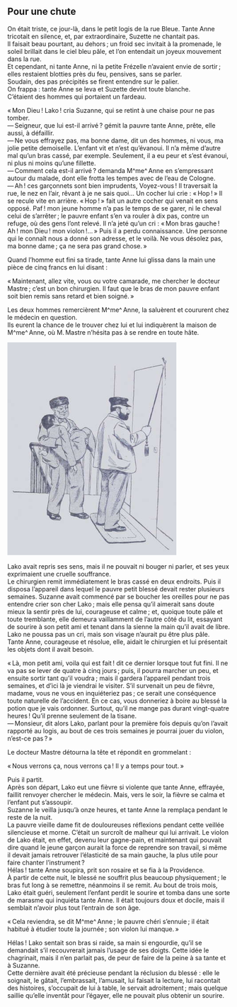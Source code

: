 ## Pour une chute

On était triste, ce jour-là, dans le petit logis de la rue Bleue. Tante Anne 
tricotait en silence, et, par extraordinaire, Suzette ne chantait pas.  
Il faisait beau pourtant, au dehors ; un froid sec invitait à la promenade, 
le soleil brillait dans le ciel bleu pâle, et l’on entendait un joyeux 
mouvement dans la rue.  
Et cependant, ni tante Anne, ni la petite Frézelle n’avaient envie de 
sortir ; elles restaient blotties près du feu, pensives, sans se parler.  
Soudain, des pas précipités se firent entendre sur le palier.  
On frappa : tante Anne se leva et Suzette devint toute blanche.  
C’étaient des hommes qui portaient un fardeau.

« Mon Dieu ! Lako ! cria Suzanne, qui se retint à une chaise pour ne 
pas tomber.  
— Seigneur, que lui est-il arrivé ? gémit la pauvre tante Anne, prête, 
elle aussi, à défaillir.  
— Ne vous effrayez pas, ma bonne dame, dit un des hommes, ni vous, ma jolie 
petite demoiselle. L’enfant vit et n’est qu’évanoui. Il n’a même d’autre mal 
qu’un bras cassé, par exemple. Seulement, il a eu peur et s’est évanoui, ni 
plus ni moins qu’une fillette.  
— Comment cela est-il arrivé ? demanda M^me^ Anne en s’empressant autour du 
malade, dont elle frotta les tempes avec de l’eau de Cologne.  
— Ah ! ces garçonnets sont bien imprudents, Voyez-vous ! Il traversait la 
rue, le nez en l’air, rêvant à je ne sais quoi… Un cocher lui crie : 
« Hop ! » Il se recule vite en arrière. « Hop ! » fait un 
autre cocher qui venait en sens opposé. Paf ! mon jeune homme n’a pas le 
temps de se garer, ni le cheval celui de s’arrêter ; le pauvre enfant s’en 
va rouler à dix pas, contre un refuge, où des gens l’ont relevé. Il n’a 
jeté qu’un cri : « Mon bras gauche ! Ah ! mon Dieu ! mon 
violon !… » Puis il a perdu connaissance. Une personne qui le connaît 
nous a donné son adresse, et le voilà. Ne vous désolez pas, ma bonne 
dame ; ça ne sera pas grand chose. »

Quand l’homme eut fini sa tirade, tante Anne lui glissa dans la main une pièce 
de cinq francs en lui disant :

« Maintenant, allez vite, vous ou votre camarade, me chercher le docteur 
Mastre ; c’est un bon chirurgien. Il faut que le bras de mon pauvre enfant 
soit bien remis sans retard et bien soigné. »

Les deux hommes remercièrent M^me^ Anne, la saluèrent et coururent chez le 
médecin en question.  
Ils eurent la chance de le trouver chez lui et lui indiquèrent la maison de 
M^me^ Anne, où M. Mastre n’hésita pas à se rendre en toute hâte.

![Lako était évanoui.](../images/page163.jpg)

Lako avait repris ses sens, mais il ne pouvait ni bouger ni parler, et ses yeux 
exprimaient une cruelle souffrance.  
Le chirurgien remit immédiatement le bras cassé en deux endroits. Puis il 
disposa l’appareil dans lequel le pauvre petit blessé devait rester plusieurs 
semaines.
Suzanne avait commencé par se boucher les oreilles pour ne pas entendre crier 
son cher Lako ; mais elle pensa qu’il aimerait sans doute mieux la sentir 
près de lui, courageuse et calme ; et, quoique toute pâle et toute 
tremblante, elle demeura vaillamment de l’autre côté du lit, essayant de 
sourire à son petit ami et tenant dans la sienne la main qu’il avait de libre.  
Lako ne poussa pas un cri, mais son visage n’aurait pu être plus pâle.  
Tante Anne, courageuse et résolue, elle, aidait le chirurgien et lui 
présentait les objets dont il avait besoin.

« Là, mon petit ami, voila qui est fait ! dit ce dernier lorsque tout fut 
fini. Il ne va pas se lever de quatre à cinq jours ; puis, il pourra marcher 
un peu, et ensuite sortir tant qu’il voudra ; mais il gardera l’appareil 
pendant trois semaines, et d’ici là je viendrai le visiter. S’il survenait un 
peu de fièvre, madame, vous ne vous en inquiéteriez pas ; ce serait une 
conséquence toute naturelle de l’accident. En ce cas, vous donneriez à boire 
au blessé la potion que je vais ordonner. Surtout, qu’il ne mange pas durant 
vingt-quatre heures ! Qu’il prenne seulement de la tisane.  
— Monsieur, dit alors Lako, parlant pour la première fois depuis qu’on l’avait 
rapporté au logis, au bout de ces trois semaines je pourrai jouer du violon, 
n’est-ce pas ? »

Le docteur Mastre détourna la tête et répondit en grommelant :

« Nous verrons ça, nous verrons ça ! Il y a temps pour tout. »

Puis il partit.  
Après son départ, Lako eut une fièvre si violente que tante Anne, effrayée, 
faillit renvoyer chercher le médecin. Mais, vers le soir, la fièvre se calma 
et l’enfant put s’assoupir.  
Suzanne le veilla jusqu’à onze heures, et tante Anne la remplaça pendant le 
reste de la nuit.  
La pauvre vieille dame fit de douloureuses réflexions pendant cette veillée 
silencieuse et morne. C’était un surcroît de malheur qui lui arrivait. Le 
violon de Lako était, en effet, devenu leur gagne-pain, et maintenant qui 
pouvait dire quand le jeune garçon aurait la force de reprendre son travail, 
si même il devait jamais retrouver l’élasticité de sa main gauche, la plus 
utile pour faire chanter l’instrument ?  
Hélas ! tante Anne soupira, prit son rosaire et se fia à la Providence.  
À partir de cette nuit, le blessé ne souffrit plus beaucoup physiquement ; 
le bras fut long à se remettre, néanmoins il se remit. Au bout de trois mois, 
Lako était guéri, seulement l’enfant perdit le sourire et tomba dans une 
sorte de marasme qui inquiéta tante Anne. Il était toujours doux et docile, 
mais il semblait n’avoir plus tout l’entrain de son âge.

« Cela reviendra, se dit M^me^ Anne ; le pauvre chéri s’ennuie ; il 
était habitué à étudier toute la journée ; son violon lui manque. »

Hélas ! Lako sentait son bras si raide, sa main si engourdie, qu’il se 
demandait s’il recouvrerait jamais l’usage de ses doigts. Cette idée le 
chagrinait, mais il n’en parlait pas, de peur de faire de la peine à sa tante 
et à Suzanne.  
Cette dernière avait été précieuse pendant la réclusion du blessé : elle 
le soignait, le gâtait, l’embrassait, l’amusait, lui faisait la lecture, lui 
racontait des histoires, s’occupait de lui à table, le servait adroitement ; 
mais quelque saillie qu’elle inventât pour l’égayer, elle ne pouvait plus 
obtenir un sourire.
